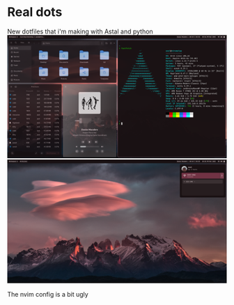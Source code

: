 # Real dots
New dotfiles that i'm making with Astal and python
![1](https://github.com/XtremeTHN/RealDots/blob/main/assets/screen1.png)
![2](https://github.com/XtremeTHN/RealDots/blob/main/assets/screen2.png)

The nvim config is a bit ugly
